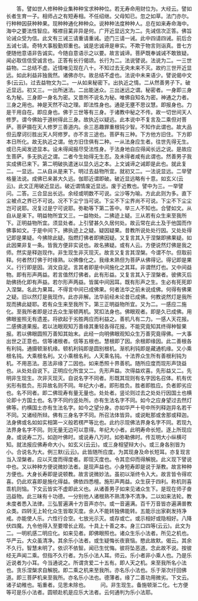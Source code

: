 <!-- { "loadSidebar": true } -->
　　答。譬如世人修种种业集种种宝求种种位。若无寿命用财位为。大经云。譬如长者生育一子。相师占之有短寿相。不任绍继。父母知已。忽之如草。法门亦尔。行种种因获种种果。现种种通化种种众。说种种法度种种人。总在如来寿命海中。海中之要法性智应。喉襟目蒵非异是何。广开近显远文为二。先诫信次正答。佛旨论诫众受为信。此文有三诫三请重请重诫。迹门三请一诫。此中四请四诫。前后合五诫七请。奇特大事殷勤郑重也。诚是忠诚谛是审实。不欺于物言则诣真。昔七方便随他意语非告诚实。今随自意语示之以要。故言诚谛。菩萨既奉诚诫不敢致疑。闻必取信信受诚言也。正答有长行偈颂。长行为二。法说譬说。法说为二。一三世益物。二总结不虚。近情唯见现在八十。不知过去无央未来不灭。故约三世开近显远。如此利益非独我然。诸佛亦尔。故总结不虚也。法说中未来语少。譬说偈中文多(云云)。过去益物文为二。一从如来秘密下。出执近之情。二从然善男子下。破近显远。初又三。一出所迷法。二出能迷众。三出迷远之谓。秘密者。一身即三身名为秘。三身即一身名为密。又昔所不说名为秘。唯佛自知名为密。神通之力者。三身之用也。神是天然不动之理。即法性身也。通是无壅不思议慧。即报身也。力是干用自在。即应身也。佛于三世等有三身。于诸教中秘之不传。故一切世间天人修罗。谓今佛始于道树得此三身。故执近以疑远。此本说中不复言及二乘但对菩萨。菩萨摄在天人修罗三善道内。余三恶趣罪重根钝少智。不知作此谓也。故大品但云摩诃衍胜出天人阿修罗。亦不言三途也。菩萨有三种。下方他方旧住。下方即本日所化。故无执近之谓。他方旧住俱有二种。一从法身应生者。往世先得无生。或已先闻发迹显本。设未得闻报尽受法性身。于法身地自应得闻长远之说。是故应生菩萨。多无执近之谓。二者今生始得无生忍。及未得者咸有此谓也。然善男子我实成佛已来下。第二明破执遣迷以显久远之本。上文诚谛之诫即是此也。就此复二。一显远。二从自从是来下。明过去益物所宜。就初又二。一法说显远。二举譬格量法说。成佛已来甚大久远。伽耶近谓即破。破近显远略有十意。如玄义(云云)。此文正用破近显远。破近谓情废近显远。废于近教也。譬中为三。一举譬问。二答。三合显出长远。余经或明数不可说。尘沙等为喻。方此此则为多。直下尘被点之界已不可说。况不下尘宁当可说。下尘不下尘界尚不可说。下尘不下尘尘岂可说耶。况复过是宁可说耶。弥勒等下第二答中。举三人不知也。合譬如文。从自从是来下。明益物所宜又三。一益物处。二拂迹上疑。三从若有众生来至我所下。正明益物所宜。须显处者。上引譬甚久久居何处。故云常在此土及于他国而作佛事如文。于是中间下。拂执迹上之疑。疑因疑果。昔教所说处处行因。又处处得记即是果疑。今拂除此疑。指燃灯佛者即拂因疑。又复言其入于涅槃即拂果疑。如此因果非复一条。皆我方便非实说也。故名拂疑。或有人云。方便说然灯佛是我之师。然实是释迦现作。非生现生非灭现灭。故言又复言其涅槃。今谓不尔。但取前释。何者然灯佛于时缘熟。以佛像化之。我缘未熟但为菩萨从佛得记。得记即是果义。行行即是因。消文自足。言其者即是中间施化之其耳。非谓然灯也。又中间益物。即有形声两益。若言值然灯佛者。此有形益。又复言其入于涅槃者。彼佛灭后助佛扬化即有声益。若尔形声两益。皆属中间因耳。既有形声之生。生必有死死即入涅槃。名此为果耳。不得言中间已成佛果。何者法华之前未说成佛。何得有佛果之疑。旧以然灯是我现作。此亦非解。法华前经未论昔已成佛。何教说然灯是我所现而拂此疑耶。若有众生来至我所下。第三正明益物所宜。又为二。一感应二施化。至我所者即是过去众生渐顿两机。冥扣法身也。佛眼观者。即是久已成佛。用佛眼鉴照无有遗差。将欲起于劣胜两应而利益之。善机凡有二力。一感人天花报。二感佛道果报。若以法眼观知万善缘其重轻各得花报。不能究竟知其终得种智果报。若以佛眼圆照万善知其始末。此经一向明佛眼观知众生万善究竟得佛。一大事出世之正意也。信等诸根者。信等五根也。慧根即了因。余根即缘因。此二善根各有利钝。通摄顿渐机缘。顿机利钝即是圆别根机。渐机利钝即是藏通机缘。又小乘根名钝。大乘根名利。又小乘根名利。人天乘名钝。十法界众生所有善根利钝为机。不用恶法。恶法非缘了二因也。如来悉照十界善机。随所应度而现形声饶益也。从处处自说下。正明应化所宜又二。先形声益。次得益欢喜。先形益又二。先明非生现生。次非灭现灭。自说名字不同者。形既其现则有名字因名召体。机有优劣形有胜负。形异故名则不同。年纪大小者。即形胜负。胜者即胜应。负者即劣应也。名不同者。即二佛现寿有量无量也。处处者。竖论则过去之处处行因国土也横论即十方国土也。名字不同约竖处所。亦有生法名字不同。如今之应身望过去然灯佛等。约横国土亦有生法名字。如今之望分身。亦如华严十号中所列释迦异名若干不同。又诸经所辩。佛有三身名字不同。所召法体皆异。或说毗那或舍那或释迦。法身佛或名如如实相第一义般若楞严等比也。此约示现佛法界身名字不同。若现九法界身名字不同。则无量无边可以意得。年纪大小者。此明寿命长短。逐上所现应身。或说寿二万。如迦叶佛时。或说寿八万时。如弥勒佛时。传互明大小纵横可知。就法报应佛寿命大小。如玄义(云云)。或三身相望辩大小。或三身各别皆为小。合说名为大。例三默(云云)。此皆随所应度。为其现身及命长短耳。亦复现言当入涅槃者。应以灭度而得度者。即现灭度也。令其恋仰而得解脱。此义现下譬说中也。又以种种方便说微妙法者。是现声益也。小身短寿即是说于渐教。故言种种方便也。大身长寿即是说顿教。故言说微妙法。虽初以渐终令入大。故言皆令得欢喜。仍此欢喜即是施化得益。佛依四悉檀。施形声两益。众生获于四利。称机则喜乖机则恼。下文云皆实不虚即此义也。从诸善男子如来见诸众生下。是现在师子奋迅益物。此三昧有十功德。一分别他人诸根熟不熟清净不清净。二以如来法轮。教未度者悉入法律。三弘誓遍满十方音声亦尔。或一音遍满。百千万音皆亦遍满普教众类。四转无上轮化众生皆取灭度。余人不能转独佛能转。五能示出家剃发持净戒。亦能使人乐。六性行合空。七放光示灭。或存或亡。或示相好或隐相好。八降伏四魔。九令他得入至要增长止观。十具上十善之本。身三口四等(云云)。此文为二。一明机感二明应化。如来见者。即佛眼照也。诸众生乐小法者。所见之机也。华严云。大众虽清净。其余乐小法者。或生疑悔长夜衰恼。愍此故默。偈云。其余不久行。智慧未明了。依识不依智。闻已生忧悔。彼将坠恶道。念此故不说。按彼经无声闻二乘。但指不久行者。为乐小法人耳。师云。乐小者非小乘人也。乃是乐近说者为小耳。今当通说之。所谓贪爱二十五有。即人天之机。来至我所名小法也。贪乐涅槃求自解脱。即二乘之机来至我所。亦名乐小法也。乐于渐次纡回佛道。即三菩萨机来至我所。亦名乐小法也。德薄者。缘了二善功用微劣。下文云。诸子幼稚也。垢重者。见思未除也。
　　问。非生现生。备施顿渐二化。七方便等可是乐小法者。圆顿赴机是应乐大法者。云何通判为乐小法耶。
